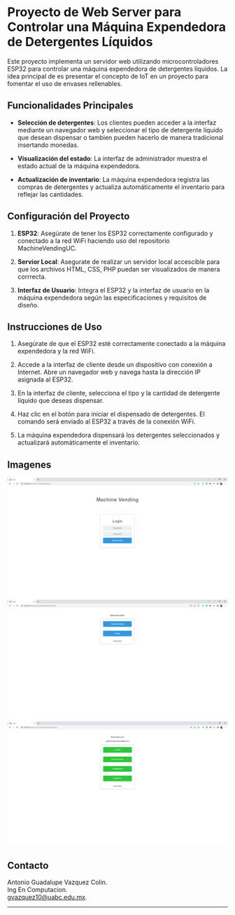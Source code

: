 # Proyecto de Web Server para Controlar una Máquina Expendedora de Detergentes Líquidos

Este proyecto implementa un servidor web utilizando microcontroladores ESP32 para controlar una máquina expendedora de detergentes líquidos. La idea principal de es presentar el concepto de IoT en un proyecto para fomentar el uso de envases rellenables.

## Funcionalidades Principales

- **Selección de detergentes**: Los clientes pueden acceder a la interfaz mediante un navegador web y seleccionar el tipo de detergente líquido que desean dispensar o tambien pueden hacerlo de manera tradicional insertando monedas.

- **Visualización del estado**: La interfaz de administrador muestra el estado actual de la máquina expendedora.

- **Actualización de inventario**: La máquina expendedora registra las compras de detergentes y actualiza automáticamente el inventario para reflejar las cantidades.


## Configuración del Proyecto

1. **ESP32**: Asegúrate de tener los ESP32 correctamente configurado y conectado a la red WiFi haciendo uso del repositorio MachineVendingUC.

2. **Servior Local**: Asegurate de realizar un servidor local accescible para que los archivos HTML, CSS, PHP puedan ser visualizados de manera corrrecta.

3. **Interfaz de Usuario**: Integra el ESP32 y la interfaz de usuario en la máquina expendedora según las especificaciones y requisitos de diseño.

## Instrucciones de Uso

1. Asegúrate de que el ESP32 esté correctamente conectado a la máquina expendedora y la red WiFi.

2. Accede a la interfaz de cliente desde un dispositivo con conexión a Internet. Abre un navegador web y navega hasta la dirección IP asignada al ESP32.

3. En la interfaz de cliente, selecciona el tipo y la cantidad de detergente líquido que deseas dispensar.

4. Haz clic en el botón para iniciar el dispensado de detergentes. El comando será enviado al ESP32 a través de la conexión WiFi.

5. La máquina expendedora dispensará los detergentes seleccionados y actualizará automáticamente el inventario.

## Imagenes
![Image description](/images/Login.png)  
![Image description](/images/admin.png)  
![Image description](/images/user.png)  

## Contacto
Antonio Guadalupe Vazquez Colin.   
Ing En Computacion.   
gvazquez10@uabc.edu.mx.   

---

